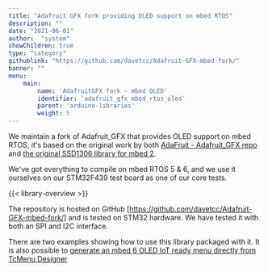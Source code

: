 ```yaml
---
title: "Adafruit GFX fork providing OLED support on mbed RTOS"
description: ""
date: "2021-06-01"
author:  "system"
showChildren: true
type: "category"
githublink: "https://github.com/davetcc/Adafruit-GFX-mbed-fork/"
banner: ""
menu:
    main:
        name: 'AdafruitGFX fork - mbed OLED'
        identifier: 'adafruit_gfx_mbed_rtos_oled'
        parent: 'arduino-libraries'
        weight: 5
---
```


We maintain a fork of Adafruit_GFX that provides OLED support on mbed RTOS, it's based on the original work by both [AdaFruit - Adafruit_GFX repo](https://github.com/adafruit/Adafruit-GFX-Library) and [the original SSD1306 library for mbed 2](https://os.mbed.com/users/nkhorman/code/Adafruit_GFX/).

We've got everything to compile on mbed RTOS 5 & 6, and we use it ourselves on our STM32F439 test board as one of our core tests.

{{< library-overview >}}


The repository is hosted on GitHub [https://github.com/davetcc/Adafruit-GFX-mbed-fork/] and is tested on STM32 hardware. We have tested it with both an SPI and I2C interface.

There are two examples showing how to use this library packaged with it. It is also possible to [generate an mbed 6 OLED IoT ready menu directly from TcMenu Designer](https://www.thecoderscorner.com/products/arduino-libraries/tc-menu/)

